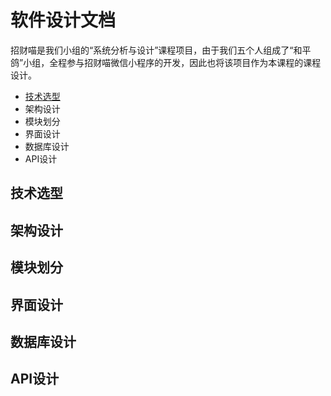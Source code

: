 # 软件设计文档

招财喵是我们小组的“系统分析与设计”课程项目，由于我们五个人组成了“和平鸽”小组，全程参与招财喵微信小程序的开发，因此也将该项目作为本课程的课程设计。

+ [技术选型](#技术)
+ 架构设计
+ 模块划分
+ 界面设计
+ 数据库设计
+ API设计



## 技术选型

## 架构设计

## 模块划分

## 界面设计

## 数据库设计

## API设计


